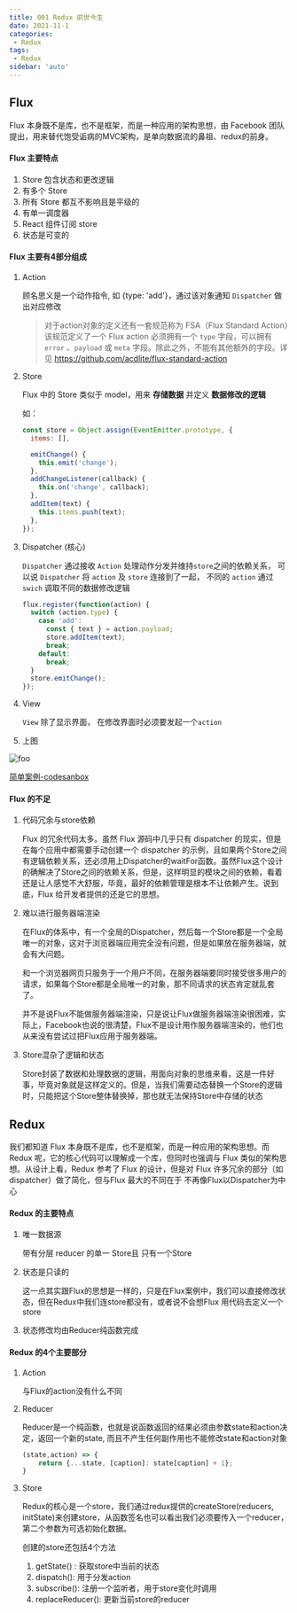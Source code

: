 ```yaml
---
title: 001 Redux 前世今生
date: 2021-11-1
categories: 
 - Redux
tags:
 - Redux
sidebar: 'auto'
---
```


## Flux

Flux 本身既不是库，也不是框架，而是一种应用的架构思想，由 Facebook 团队提出，用来替代饱受诟病的MVC架构，是单向数据流的鼻祖、redux的前身。

#### Flux 主要特点

1. Store 包含状态和更改逻辑 
2. 有多个 Store
3. 所有 Store 都互不影响且是平级的
4. 有单一调度器
5. React 组件订阅 store
6. 状态是可变的

#### Flux 主要有4部分组成

1. Action 

   顾名思义是一个动作指令, 如 {type: 'add'}，通过该对象通知 `Dispatcher` 做出对应修改

   > 对于action对象的定义还有一套规范称为 FSA（Flux Standard Action）该规范定义了一个 Flux action 必须拥有一个 `type` 字段，可以拥有 `error` 、`payload` 或 `meta` 字段。除此之外，不能有其他额外的字段。详见 https://github.com/acdlite/flux-standard-action 

2. Store

   Flux 中的 Store 类似于 model，用来 **存储数据**  并定义 **数据修改的逻辑** 

   如：

   ```jsx
   const store = Object.assign(EventEmitter.prototype, {
     items: [],
   
     emitChange() {
       this.emit('change');
     },
     addChangeListener(callback) {
       this.on('change', callback);
     },
     addItem(text) {
       this.items.push(text);
     },
   });
   ```

3. Dispatcher (核心)

   `Dispatcher` 通过接收 `Action` 处理动作分发并维持`store`之间的依赖关系， 可以说 `Dispatcher` 将 `action` 及 `store` 连接到了一起， 不同的 `action` 通过 `swich` 调取不同的数据修改逻辑

   ```jsx
   flux.register(function(action) {
     switch (action.type) {
       case 'add':
         const { text } = action.payload;
         store.addItem(text);
         break;
       default:
         break;
     }
     store.emitChange();
   });
   ```

   

4. View

   `View` 除了显示界面， 在修改界面时必须要发起一个`action`

5. 上图
 <img :src="$withBase('/react/redux001.png')" alt="foo">   

[简单案例-codesanbox](https://codesandbox.io/s/flux-example-kp01g)

####  Flux 的不足

1. 代码冗余与store依赖

    Flux 的冗余代码太多。虽然 Flux 源码中几乎只有 dispatcher 的现实，但是在每个应用中都需要手动创建一个 dispatcher 的示例，且如果两个Store之间有逻辑依赖关系，还必须用上Dispatcher的waitFor函数。虽然Flux这个设计的确解决了Store之间的依赖关系，但是，这样明显的模块之间的依赖，看着还是让人感觉不大舒服，毕竟，最好的依赖管理是根本不让依赖产生。说到底，Flux 给开发者提供的还是它的思想。

2. 难以进行服务器端渲染

   在Flux的体系中，有一个全局的Dispatcher，然后每一个Store都是一个全局唯一的对象，这对于浏览器端应用完全没有问题，但是如果放在服务器端，就会有大问题。

   和一个浏览器网页只服务于一个用户不同，在服务器端要同时接受很多用户的请求，如果每个Store都是全局唯一的对象，那不同请求的状态肯定就乱套了。

   并不是说Flux不能做服务器端渲染，只是说让Flux做服务器端渲染很困难，实际上，Facebook也说的很清楚，Flux不是设计用作服务器端渲染的，他们也从来没有尝试过把Flux应用于服务器端。

3. Store混杂了逻辑和状态

   Store封装了数据和处理数据的逻辑，用面向对象的思维来看，这是一件好事，毕竟对象就是这样定义的。但是，当我们需要动态替换一个Store的逻辑时，只能把这个Store整体替换掉，那也就无法保持Store中存储的状态

## Redux

我们都知道 Flux 本身既不是库，也不是框架，而是一种应用的架构思想。而 Redux 呢，它的核心代码可以理解成一个库，但同时也强调与 Flux 类似的架构思想。从设计上看，Redux 参考了 Flux 的设计，但是对 Flux 许多冗余的部分（如 dispatcher）做了简化，但与Flux 最大的不同在于 不再像Flux以Dispatcher为中心

#### Redux 的主要特点

1. 唯一数据源

   带有分层 reducer 的单一 Store且 只有一个Store

2. 状态是只读的

   这一点其实跟Flux的思想是一样的，只是在Flux案例中，我们可以直接修改状态，但在Redux中我们连store都没有，或者说不会想Flux 用代码去定义一个store

3. 状态修改均由Reducer纯函数完成

#### Redux 的4个主要部分

1. Action

   与Flux的action没有什么不同
   
2. Reducer

   Reducer是一个纯函数，也就是说函数返回的结果必须由参数state和action决定，返回一个新的state, 而且不产生任何副作用也不能修改state和action对象

   ```js
   (state,action) => {
       return {...state, [caption]: state[caption] + 1};
   }
   ```

3. Store

   Redux的核心是一个store，我们通过redux提供的createStore(reducers, initState)来创建store，从函数签名也可以看出我们必须要传入一个reducer， 第二个参数为可选初始化数据。

   创建的store还包括4个方法

   1. getState() : 获取store中当前的状态
   2. dispatch(): 用于分发action
   3. subscribe(): 注册一个监听者，用于store变化时调用
   4. replaceReducer(): 更新当前store的reducer


